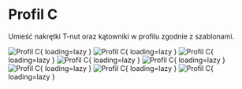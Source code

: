 # Profil C
Umieść nakrętki T-nut oraz kątowniki w profilu zgodnie z szablonami.

![Profil C](/MkDocsTest/resources/step2.49.webp){ loading=lazy }
![Profil C](/MkDocsTest/resources/step2.50.webp){ loading=lazy }
![Profil C](/MkDocsTest/resources/step2.51.webp){ loading=lazy }
![Profil C](/MkDocsTest/resources/step2.52.webp){ loading=lazy }
![Profil C](/MkDocsTest/resources/step2.53.webp){ loading=lazy }
![Profil C](/MkDocsTest/resources/step2.54.webp){ loading=lazy }
![Profil C](/MkDocsTest/resources/step2.55.webp){ loading=lazy }
![Profil C](/MkDocsTest/resources/step2.56.webp){ loading=lazy }